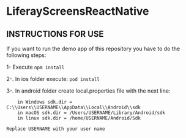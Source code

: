 # LiferayScreensReactNative

## INSTRUCTIONS FOR USE

If you want to run the demo app of this repository you have to do the following steps:

  1- Execute `npm install`

  2-. In ios folder execute: `pod install`

  3-. In android folder create local.properties file with the next line:  
  
        in Windows sdk.dir = C:\\Users\\USERNAME\\AppData\\Local\\Android\\sdk
        in macOS sdk.dir = /Users/USERNAME/Library/Android/sdk
        in linux sdk.dir = /home/USERNAME/Android/Sdk

    Replace USERNAME with your user name

